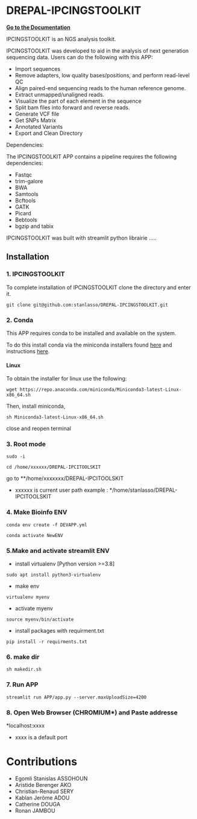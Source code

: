# DREPAL-IPCINGSTOOLKIT

[**Go to the Documentation**](https://drepal-ipcitoolskit-doc.readthedocs.io/en/latest/)

IPCINGSTOOLKIT is an NGS analysis toolkit.

IPCINGSTOOLKIT was developed to aid in the analysis of next generation sequencing data. Users can do the following with this APP:

* Import sequences  
* Remove adapters, low quality bases/positions, and perform read-level QC 
* Align paired-end sequencing reads to the human reference genome.
* Extract unmapped/unaligned reads.
* Visualize the part of each element in the sequence 
* Split bam files into forward and reverse reads.
* Generate VCF file
* Get SNPs Matrix
* Annotated Variants
* Export and Clean Directory


Dependencies: 

The IPCINGSTOOLKIT APP contains a pipeline requires the following dependencies:

* Fastqc
* trim-galore
* BWA 
* Samtools
* Bcftools
* GATK
* Picard
* Bebtools
* bgzip and tabix 

IPCINGSTOOLKIT was built with streamlit python librairie  .....

## Installation

### 1. IPCINGSTOOLKIT

To complete installation of IPCINGSTOOLKIT  clone the directory and enter it.

```
git clone git@github.com:stanlasso/DREPAL-IPCINGSTOOLKIT.git
```
### 2. Conda

This APP requires conda to be installed and available on the system.

To do this install conda via the miniconda installers found [here](https://docs.conda.io/en/latest/miniconda.html) and instructions [here](https://docs.conda.io/projects/continuumio-conda/en/latest/user-guide/install/index.html).
 

#### Linux

  To obtain the installer for linux use the following:
```
wget https://repo.anaconda.com/miniconda/Miniconda3-latest-Linux-x86_64.sh
```

  Then, install miniconda,

```
sh Miniconda3-latest-Linux-x86_64.sh
```
close and reopen terminal  

### 3.  Root mode

```
sudo -i
```
```
cd /home/xxxxxx/DREPAL-IPCITOOLSKIT
```
go to **/home/xxxxxxx/DREPAL-IPCITOOLSKIT 
- xxxxxx is current user path example : */home/stanlasso/DREPAL-IPCITOOLSKIT

### 4. Make Bioinfo ENV
```
conda env create -f DEVAPP.yml
```
```
conda activate NewENV
```

### 5.Make and activate streamlit ENV

- install virtualenv [Python version >=3.8]
```
sudo apt install python3-virtualenv 
```
- make env
```
virtualenv myenv
```
- activate myenv
```
source myenv/bin/activate
```
- install packages with requirment.txt
```
pip install -r requirments.txt
```

### 6. make dir 
```
sh makedir.sh

```
### 7. Run APP
```
streamlit run APP/app.py --server.maxUploadSize=4200

```

### 8. Open Web Browser (CHROMIUM*) and Paste addresse
*localhost:xxxx 
- xxxx is a default port 

# Contributions

- Egomli Stanislas ASSOHOUN 
- Aristide Berenger AKO 
- Christian-Renaud SERY
- Kablan Jerôme ADOU
- Catherine DOUGA
- Ronan JAMBOU 
